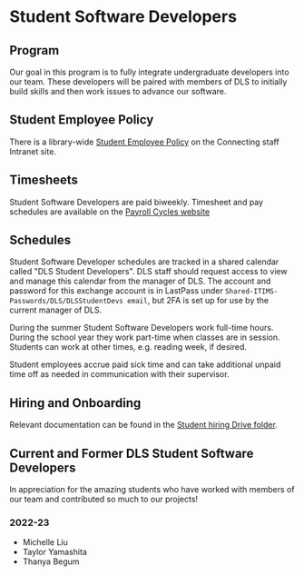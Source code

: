 # Student Software Developers

## Program

Our goal in this program is to fully integrate undergraduate developers into our team. These developers will be paired with members of DLS to initially build skills and then work issues to advance our software.

## Student Employee Policy
There is a library-wide [Student Employee Policy](https://pulstaff.princeton.edu/working-pul/library-student-employee-policy/) on the Connecting staff Intranet site.

## Timesheets

Student Software Developers are paid biweekly. Timesheet and pay schedules are available on the [Payroll Cycles website](https://finance.princeton.edu/payroll-labor-accounting/payroll/payroll-basics/monthly-and-biweekly-payroll-cycles)

## Schedules

Student Software Developer schedules are tracked in a shared calendar called
"DLS Student Developers". DLS staff should request access to view and manage
this calendar from the manager of DLS. The account and password for this
exchange account is in LastPass under `Shared-ITIMS-Passwords/DLS/DLSStudentDevs
email`, but 2FA is set up for use by the current manager of DLS.

During the summer Student Software Developers work full-time hours. During the
school year they work part-time when classes are in session. Students can work
at other times, e.g. reading week, if desired.

Student employees accrue paid sick time and can take additional unpaid time off as
needed in communication with their supervisor.

## Hiring and Onboarding

Relevant documentation can be found in the [Student hiring Drive folder](https://drive.google.com/drive/u/2/folders/1MTfYgMHMb4FZpUQDqsLWasTqm6QMrdoe).

## Current and Former DLS Student Software Developers

In appreciation for the amazing students who have worked with members of our team and contributed so much to our projects!

### 2022-23
* Michelle Liu
* Taylor Yamashita
* Thanya Begum

